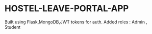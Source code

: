 

# HOSTEL-LEAVE-PORTAL-APP
Built using Flask,MongoDB,JWT tokens for auth.
Added roles : Admin , Student
